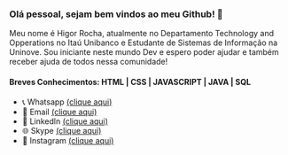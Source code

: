 ### Olá pessoal, sejam bem vindos ao meu Github! 🤙

Meu nome é Higor Rocha, atualmente no Departamento Technology and Opperations no Itaú Unibanco e Estudante de Sistemas de Informação na Uninove.
Sou iniciante neste mundo Dev e espero poder ajudar e também receber ajuda de todos nessa comunidade!

#### Breves Conhecimentos: HTML | CSS | JAVASCRIPT | JAVA | SQL

- 📞 Whatsapp [(clique aqui)](https://api.whatsapp.com/send?1=pt_BR&phone=5511943147729)
- 📩 Email [(clique aqui)](rochahigor05@gmail.com)
- 🔎 Linkedln [(clique aqui)](https://www.linkedin.com/in/higor-silva18/)
- 🌐 Skype [(clique aqui)](https://join.skype.com/invite/AbNH8o8fxoUj)
- 📸 Instagram [(clique aqui)](https://instagram.com/hiigorrocha_)

<!--
**HigorRoc/HigorRoc** is a ✨ _special_ ✨ repository because its `README.md` (this file) appears on your GitHub profile.

Here are some ideas to get you started:

- 🔭 I’m currently working on ...
- 🌱 I’m currently learning ...
- 👯 I’m looking to collaborate on ...
- 🤔 I’m looking for help with ...
- 💬 Ask me about ...
- 📫 How to reach me: ...
- 😄 Pronouns: ...
- ⚡ Fun fact: ...
-->

